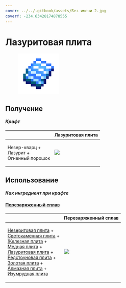 ```yaml
---
cover: ../../.gitbook/assets/Без имени-2.jpg
coverY: -234.63428174878555
---
```


# Лазуритовая плита

<figure><img src="../../.gitbook/assets/sapphire_plate_0_128.png" alt=""><figcaption></figcaption></figure>

## Получение

#### _Крафт_

| ㅤ                                                     |  Лазуритовая плита                                |
| ----------------------------------------------------- | ------------------------------------------------- |
| <p>Незер-кварц +<br>Лазурит +<br>Огненный порошок</p> | ![](../../.gitbook/assets/sapphire\_plate\_0.png) |

## Использование

#### _Как ингредиент при крафте_

#### [Перезаряженный сплав](overcharged_alloy.md)

| ㅤ                                                                                                                                                                                                                                                                                                                                                                                                                                                                                                    |  Перезаряженный сплав                             |
| ---------------------------------------------------------------------------------------------------------------------------------------------------------------------------------------------------------------------------------------------------------------------------------------------------------------------------------------------------------------------------------------------------------------------------------------------------------------------------------------------------- | ------------------------------------------------- |
| <p><a href="netherite_plate_0.md">Незеритовая плита</a> +<br><a href="lumium_plate_0.md">Светокаменная плита</a> +<br><a href="iron_plate_0.md">Железная плита</a> +<br><a href="copper_plate_0.md">Медная плита</a> +<br><a href="sapphire_plate_0.md">Лазуритовая плита</a> +<br><a href="ruby_plate_0.md">Редстоуновая плита</a> +<br><a href="gold_plate_0.md">Золотая плита</a> +<br><a href="diamond_plate_0.md">Алмазная плита</a> +<br><a href="emerald_plate_0.md">Изумрудная плита</a></p> | ![](../../.gitbook/assets/overcharged\_alloy.png) |

